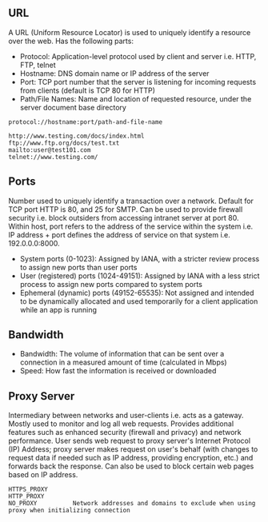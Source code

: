 ## URL

A URL (Uniform Resource Locator) is used to uniquely identify a resource over the web. Has the following parts:

- Protocol: Application-level protocol used by client and server i.e. HTTP, FTP, telnet
- Hostname: DNS domain name or IP address of the server
- Port: TCP port number that the server is listening for incoming requests from clients (default is TCP 80 for HTTP)
- Path/File Names: Name and location of requested resource, under the server document base directory

```
protocol://hostname:port/path-and-file-name

http://www.testing.com/docs/index.html
ftp://www.ftp.org/docs/test.txt
mailto:user@test101.com
telnet://www.testing.com/
```

## Ports

Number used to uniquely identify a transaction over a network. Default for TCP port HTTP is 80, and 25 for SMTP. Can be used to provide firewall security i.e. block outsiders from accessing intranet server at port 80. Within host, port refers to the address of the service within the system i.e. IP address + port defines the address of service on that system i.e. 192.0.0.0:8000.

- System ports (0-1023): Assigned by IANA, with a stricter review process to assign new ports than user ports
- User (registered) ports (1024-49151): Assigned by IANA with a less strict process to assign new ports compared to system ports
- Ephemeral (dynamic) ports (49152-65535): Not assigned and intended to be dynamically allocated and used temporarily for a client application while an app is running

## Bandwidth

- Bandwidth: The volume of information that can be sent over a connection in a measured amount of time (calculated in Mbps)
- Speed: How fast the information is received or downloaded

## Proxy Server

Intermediary between networks and user-clients i.e. acts as a gateway. Mostly used to monitor and log all web requests. Provides additional features such as enhanced security (firewall and privacy) and network performance. User sends web request to proxy server's Internet Protocol (IP) Address; proxy server makes request on user's behalf (with changes to request data if needed such as IP address, providing encryption, etc.) and forwards back the response. Can also be used to block certain web pages based on IP address.

```
HTTPS_PROXY
HTTP_PROXY
NO_PROXY          Network addresses and domains to exclude when using proxy when initializing connection
```

